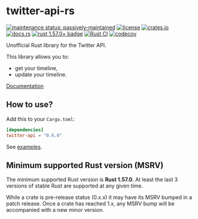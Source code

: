 # twitter-api-rs

[![maintenance status: passively-maintained](https://img.shields.io/badge/maintenance-passively--maintained-yellowgreen.svg)](https://doc.rust-lang.org/cargo/reference/manifest.html#the-badges-section)
[![license](https://img.shields.io/crates/l/twitter-api.svg)](LICENSE)
[![crates.io](https://img.shields.io/crates/v/twitter-api.svg)](https://crates.io/crates/twitter-api)
[![docs.rs](https://img.shields.io/docsrs/twitter-api/latest)](https://docs.rs/twitter-api/latest/)
[![rust 1.57.0+ badge](https://img.shields.io/badge/rust-1.57.0+-93450a.svg)](https://doc.rust-lang.org/cargo/reference/manifest.html#the-rust-version-field)
[![Rust CI](https://github.com/gifnksm/twitter-api-rs/actions/workflows/rust-ci.yml/badge.svg)](https://github.com/gifnksm/twitter-api-rs/actions/workflows/rust-ci.yml)
[![codecov](https://codecov.io/gh/gifnksm/twitter-api-rs/branch/master/graph/badge.svg?token=0NGaJWNYLq)](https://codecov.io/gh/gifnksm/twitter-api-rs)

Unofficial Rust library for the Twitter API.

This library allows you to:

* get your timeline,
* update your timeline.

[Documentation](https://docs.rs/twitter-api)

## How to use?

Add this to your `Cargo.toml`:

```toml
[dependencies]
twitter-api = "0.6.0"
```

See [examples](./examples).

## Minimum supported Rust version (MSRV)

The minimum supported Rust version is **Rust 1.57.0**.
At least the last 3 versions of stable Rust are supported at any given time.

While a crate is pre-release status (0.x.x) it may have its MSRV bumped in a patch release.
Once a crate has reached 1.x, any MSRV bump will be accompanied with a new minor version.
